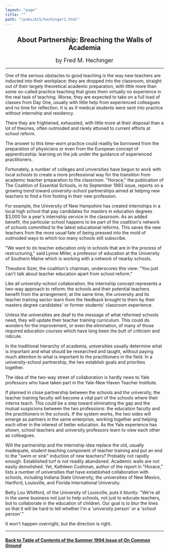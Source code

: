 ```yaml
---
layout: "page"
title: ""
path: "/pubs/A15/hechinger2.html"
---
```

<main>
<center>
<h2>About Partnership: Breaching the Walls of Academia</h2>
<p><font size="+1">by Fred M. Hechinger</font></p>
</center>
<hr/>
One of the serious obstacles to good teaching is the way new  teachers are
inducted into their workplace: they are dropped into the  classroom,
straight out of their largely theoretical academic  preparation, with
little more than some so-called practice teaching  that gives them
virtually no experience in the real task of teaching.  Worse, they are
expected to take on a full load of classes from Day  One, usually with
little help from experienced colleagues and no  time for reflection. It is
as if medical students were sent into  practice without internship and
residency.
<p>
There they are frightened, exhausted, with little more at their  disposal
than a lot of theories, often outmoded and rarely attuned to  current
efforts at school reform.
</p><p>
The answer to this time-worn practice could readily be borrowed  from the
preparation of physicians or even from the European  concept of
apprenticeship: learning on the job under the guidance of  experienced
practitioners.
</p><p>
Fortunately, a number of colleges and universities have begun to  work
with local schools to create a more professional way for the  transition
from academic teacher preparation to the classroom.  "Horace," the
publication of The Coalition of Essential Schools, in its  September 1993
issue, reports on a growing trend toward  university-school partnerships
aimed at helping new teachers to  find a firm footing in their new
profession.
</p><p>
For example, the University of New Hampshire has created  internships in a
local high school that pay candidates for masters in  education degrees
$3,000 for a year's internship service in the  classroom. As an added
benefit, the particular school happens to be  part of the coalition's
network of schools committed to the latest  educational reforms. This
saves the new teachers from the more  usual fate of being pressed into the
mold of outmoded ways to which  too many schools still subscribe.
</p><p>
"We want to do teacher education <i>only</i> in schools that are in the
process of restructuring," said Lynne Miller, a professor of education  at
the University of Southern Maine which is working with a network  of
nearby schools.
</p><p>
Theodore Sizer, the coalition's chairman, underscores this view: "You
just can't talk about teacher education apart from school reform."
</p><p>
Like all university-school collaboration, the internship concept
represents a two-way approach to reform: the schools and their  potential
teachers benefit from the arrangement; at the same time,  the university
and its teacher training sector learn from the  feedback brought to them
by their masters degree candidates' or  former students' classroom
experience.
</p><p>
Unless the universities are deaf to the message of what reformed  schools
need, they will update their teacher training curriculum.  This could do
wonders for the improvement, or even the elimination,  of many of those
required education courses which have long been  the butt of criticism and
ridicule.
</p><p>
In the traditional hierarchy of academia, universities usually  determine
what is important and what should be researched and  taught, without
paying much attention to what is important to the  practitioners in the
field. In a university-school partnership, the  two establish goals and
priorities together.
</p><p>
The idea of the two-way street of collaboration is hardly news to  Yale
professors who have taken part in the Yale-New Haven Teacher  Institute.
</p><p>
If planned in close partnership between the schools and the  university,
the teacher training faculty will become a vital part of  the schools
where their interns teach. This could be a step toward  eliminating the
gap and the mutual suspicions between the two  professions: the education
faculty and the practitioners in the  schools. If the system works, the
two sides will emerge as partners  in the same enterprise, working
together and helping each other in  the interest of better education. As
the Yale experience has shown,  school teachers and university professors
learn to view each other  as colleagues.
</p><p>
Will the partnership and the internship idea replace the old, usually
inadequate, student teaching component of teacher training and put  an end
to the "swim or sink" induction of new teachers? Probably not  rapidly
enough. Established turf is not readily abandoned. Academic  walls are not
easily demolished. Yet, Kathleen Cushman, author of  the report in
"Horace," lists a number of universities that have  established
collaboration with schools, including Indiana State  University, the
universities of New Mexico, Hartford, Louisville, and  Florida
International University.
</p><p>
Betty Lou Whitford, of the University of Louisville, puts it bluntly:
"We're all in the same business not just to help schools, not just to
educate teachers, but to collaborate in the education of children. Our
goal is to blur the lines so that it will be hard to tell whether I'm a
'university person' or a 'school person'."
</p><p>
It won't happen overnight, but the direction is right.
</p><hr/>
<h4><a href=".\">Back to
Table of Contents of the Summer 1994 Issue of <i>On Common
Ground</i></a>
</h4>
</main>